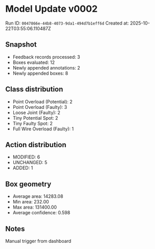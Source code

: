 # Model Update v0002

Run ID: `0047866e-44b8-4073-9da1-494d7b1eff6d`
Created at: 2025-10-22T03:55:06.110487Z

## Snapshot
* Feedback records processed: 3
* Boxes evaluated: 12
* Newly appended annotations: 2
* Newly appended boxes: 8

## Class distribution
* Point Overload (Potential): 2
* Point Overload (Faulty): 3
* Loose Joint (Faulty): 2
* Tiny Potential Spot: 2
* Tiny Faulty Spot: 2
* Full Wire Overload (Faulty): 1

## Action distribution
* MODIFIED: 6
* UNCHANGED: 5
* ADDED: 1

## Box geometry
* Average area: 14283.08
* Min area: 232.00
* Max area: 131400.00
* Average confidence: 0.598

## Notes
Manual trigger from dashboard